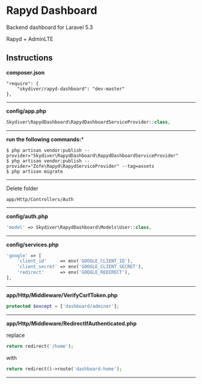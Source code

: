 # Rapyd Dashboard
Backend dashboard for Laravel 5.3

Rapyd + AdminLTE



## Instructions

**composer.json**
```
"require": {
	"skydiver/rapyd-dashboard": "dev-master"
},
```

---

**config/app.php**
```php
Skydiver\RapydDashboard\RapydDashboardServiceProvider::class,
```

---

**run the following commands:***
```
$ php artisan vendor:publish --provider="Skydiver\RapydDashboard\RapydDashboardServiceProvider"
$ php artisan vendor:publish --provider="Zofe\Rapyd\RapydServiceProvider" --tag=assets
$ php artisan migrate
```

---

Delete folder
```
app/Http/Controllers/Auth
```

---

**config/auth.php**
```php
'model' => Skydiver\RapydDashboard\Models\User::class,
```

---

**config/services.php**
```php
'google' => [
	'client_id'     => env('GOOGLE_CLIENT_ID'),
	'client_secret' => env('GOOGLE_CLIENT_SECRET'),
	'redirect'      => env('GOOGLE_REDIRECT'),
],
```
---

**app/Http/Middleware/VerifyCsrfToken.php**
```php
protected $except = ['dashboard/adminer'];
```

---

**app/Http/Middleware/RedirectIfAuthenticated.php**

replace
```php
return redirect('/home');
```
with
```php
return redirect()->route('dashboard-home');
```

---

